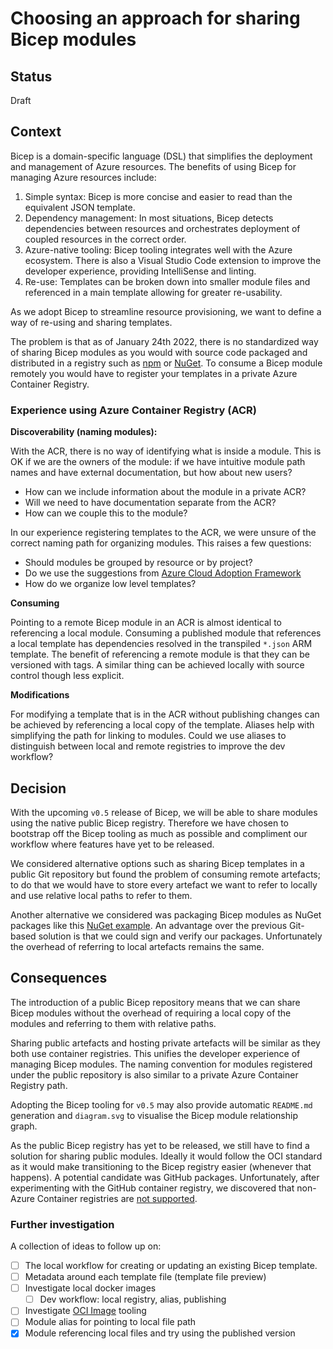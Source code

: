# Choosing an approach for sharing Bicep modules

## Status

Draft

## Context

Bicep is a domain-specific language (DSL) that simplifies the deployment and management of Azure resources. The benefits of using Bicep for managing Azure resources include:

1. Simple syntax: Bicep is more concise and easier to read than the equivalent JSON template. 
2. Dependency management: In most situations, Bicep detects dependencies between resources and orchestrates deployment of coupled resources in the correct order.
3. Azure-native tooling: Bicep tooling integrates well with the Azure ecosystem. There is also a Visual Studio Code extension to improve the developer experience, providing IntelliSense and linting.
4. Re-use: Templates can be broken down into smaller module files and referenced in a main template allowing for greater re-usability.

As we adopt Bicep to streamline resource provisioning, we want to define a way of re-using and sharing templates.

The problem is that as of January 24th 2022, there is no standardized way of sharing Bicep modules as you would with source code packaged and distributed in a registry such as [npm](https://www.npmjs.com/) or [NuGet](https://www.nuget.org/). To consume a Bicep module remotely you would have to register your templates in a private Azure Container Registry.

### Experience using Azure Container Registry (ACR)


**Discoverability (naming modules):**

With the ACR, there is no way of identifying what is inside a module. This is OK if we are the owners of the module: if we have intuitive module path names and have external documentation, but how about new users?

* How can we include information about the module in a private ACR? 
* Will we need to have documentation separate from the ACR?
* How can we couple this to the module?

In our experience registering templates to the ACR, we were unsure of the correct naming path for organizing modules. This raises a few questions:

* Should modules be grouped by resource or by project? 
* Do we use the suggestions from [Azure Cloud Adoption Framework](https://docs.microsoft.com/en-us/azure/cloud-adoption-framework/ready/azure-best-practices/resource-abbreviations)
* How do we organize low level templates? 

**Consuming**

Pointing to a remote Bicep module in an ACR is almost identical to referencing a local module. Consuming a published module that references a local template has dependencies resolved in the transpiled `*.json` ARM template. The benefit of referencing a remote module is that they can be versioned with tags. A similar thing can be achieved locally with source control though less explicit.

**Modifications**

For modifying a template that is in the ACR without publishing changes can be achieved by referencing a local copy of the template. Aliases help with simplifying the path for linking to modules. Could we use aliases to distinguish between local and remote registries to improve the dev workflow?

## Decision

With the upcoming `v0.5` release of Bicep, we will be able to share modules using the native public Bicep registry. Therefore we have chosen to bootstrap off the Bicep tooling as much as possible and compliment our workflow where features have yet to be released.

We considered alternative options such as sharing Bicep templates in a public Git repository but found the problem of consuming remote artefacts; to do that we would have to store every artefact we want to refer to locally and use relative local paths to refer to them. 

Another alternative we considered was packaging Bicep modules as NuGet packages like this [NuGet example](https://www.nuget.org/packages/devdeer.Templates.Bicep/1.1.2). An advantage over the previous Git-based solution is that we could sign and verify our packages. Unfortunately the overhead of referring to local artefacts remains the same. 


## Consequences

The introduction of a public Bicep repository means that we can share Bicep modules without the overhead of requiring a local copy of the modules and referring to them with relative paths.

Sharing public artefacts and hosting private artefacts will be similar as they both use container registries. This unifies the developer experience of managing Bicep modules. The naming convention for modules registered under the public repository is also similar to a private Azure Container Registry path.

Adopting the Bicep tooling for `v0.5` may also provide automatic `README.md` generation and `diagram.svg` to visualise the Bicep module relationship graph.

As the public Bicep registry has yet to be released, we still have to find a solution for sharing public modules. Ideally it would follow the OCI standard as it would make transitioning to the Bicep registry easier (whenever that happens). A potential candidate was GitHub packages. Unfortunately, after experimenting with the GitHub container registry, we discovered that non-Azure Container registries are [not supported](https://github.com/Azure/bicep/issues/4884).

### Further investigation

A collection of ideas to follow up on:

- [ ] The local workflow for creating or updating an existing Bicep template.
- [ ] Metadata around each template file (template file preview)
- [ ] Investigate local docker images
    - [ ] Dev workflow: local registry, alias, publishing
- [ ] Investigate [OCI Image](https://github.com/opencontainers/image-tools) tooling
- [ ] Module alias for pointing to local file path
- [x] Module referencing local files and try using the published version
